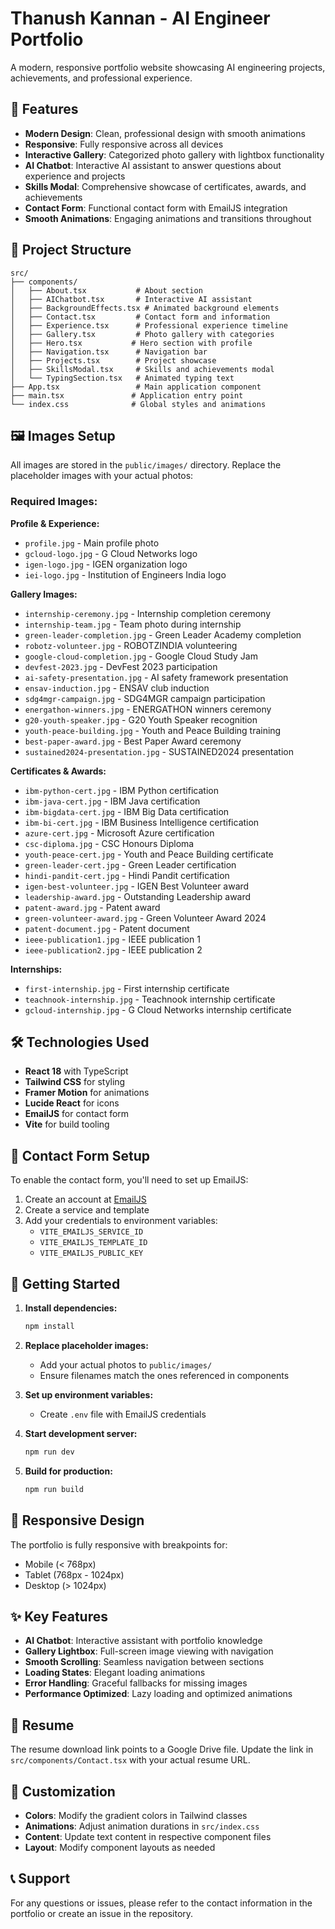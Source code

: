 # Thanush Kannan - AI Engineer Portfolio

A modern, responsive portfolio website showcasing AI engineering projects, achievements, and professional experience.

## 🚀 Features

- **Modern Design**: Clean, professional design with smooth animations
- **Responsive**: Fully responsive across all devices
- **Interactive Gallery**: Categorized photo gallery with lightbox functionality
- **AI Chatbot**: Interactive AI assistant to answer questions about experience and projects
- **Skills Modal**: Comprehensive showcase of certificates, awards, and achievements
- **Contact Form**: Functional contact form with EmailJS integration
- **Smooth Animations**: Engaging animations and transitions throughout

## 📁 Project Structure

```
src/
├── components/
│   ├── About.tsx           # About section
│   ├── AIChatbot.tsx       # Interactive AI assistant
│   ├── BackgroundEffects.tsx # Animated background elements
│   ├── Contact.tsx         # Contact form and information
│   ├── Experience.tsx      # Professional experience timeline
│   ├── Gallery.tsx         # Photo gallery with categories
│   ├── Hero.tsx           # Hero section with profile
│   ├── Navigation.tsx      # Navigation bar
│   ├── Projects.tsx        # Project showcase
│   ├── SkillsModal.tsx     # Skills and achievements modal
│   └── TypingSection.tsx   # Animated typing text
├── App.tsx                 # Main application component
├── main.tsx               # Application entry point
└── index.css              # Global styles and animations
```

## 🖼️ Images Setup

All images are stored in the `public/images/` directory. Replace the placeholder images with your actual photos:

### Required Images:

**Profile & Experience:**
- `profile.jpg` - Main profile photo
- `gcloud-logo.jpg` - G Cloud Networks logo
- `igen-logo.jpg` - IGEN organization logo
- `iei-logo.jpg` - Institution of Engineers India logo

**Gallery Images:**
- `internship-ceremony.jpg` - Internship completion ceremony
- `internship-team.jpg` - Team photo during internship
- `green-leader-completion.jpg` - Green Leader Academy completion
- `robotz-volunteer.jpg` - ROBOTZINDIA volunteering
- `google-cloud-completion.jpg` - Google Cloud Study Jam
- `devfest-2023.jpg` - DevFest 2023 participation
- `ai-safety-presentation.jpg` - AI safety framework presentation
- `ensav-induction.jpg` - ENSAV club induction
- `sdg4mgr-campaign.jpg` - SDG4MGR campaign participation
- `energathon-winners.jpg` - ENERGATHON winners ceremony
- `g20-youth-speaker.jpg` - G20 Youth Speaker recognition
- `youth-peace-building.jpg` - Youth and Peace Building training
- `best-paper-award.jpg` - Best Paper Award ceremony
- `sustained2024-presentation.jpg` - SUSTAINED2024 presentation

**Certificates & Awards:**
- `ibm-python-cert.jpg` - IBM Python certification
- `ibm-java-cert.jpg` - IBM Java certification
- `ibm-bigdata-cert.jpg` - IBM Big Data certification
- `ibm-bi-cert.jpg` - IBM Business Intelligence certification
- `azure-cert.jpg` - Microsoft Azure certification
- `csc-diploma.jpg` - CSC Honours Diploma
- `youth-peace-cert.jpg` - Youth and Peace Building certificate
- `green-leader-cert.jpg` - Green Leader certification
- `hindi-pandit-cert.jpg` - Hindi Pandit certification
- `igen-best-volunteer.jpg` - IGEN Best Volunteer award
- `leadership-award.jpg` - Outstanding Leadership award
- `patent-award.jpg` - Patent award
- `green-volunteer-award.jpg` - Green Volunteer Award 2024
- `patent-document.jpg` - Patent document
- `ieee-publication1.jpg` - IEEE publication 1
- `ieee-publication2.jpg` - IEEE publication 2

**Internships:**
- `first-internship.jpg` - First internship certificate
- `teachnook-internship.jpg` - Teachnook internship certificate
- `gcloud-internship.jpg` - G Cloud Networks internship certificate

## 🛠️ Technologies Used

- **React 18** with TypeScript
- **Tailwind CSS** for styling
- **Framer Motion** for animations
- **Lucide React** for icons
- **EmailJS** for contact form
- **Vite** for build tooling

## 📧 Contact Form Setup

To enable the contact form, you'll need to set up EmailJS:

1. Create an account at [EmailJS](https://www.emailjs.com/)
2. Create a service and template
3. Add your credentials to environment variables:
   - `VITE_EMAILJS_SERVICE_ID`
   - `VITE_EMAILJS_TEMPLATE_ID`
   - `VITE_EMAILJS_PUBLIC_KEY`

## 🚀 Getting Started

1. **Install dependencies:**
   ```bash
   npm install
   ```

2. **Replace placeholder images:**
   - Add your actual photos to `public/images/`
   - Ensure filenames match the ones referenced in components

3. **Set up environment variables:**
   - Create `.env` file with EmailJS credentials

4. **Start development server:**
   ```bash
   npm run dev
   ```

5. **Build for production:**
   ```bash
   npm run build
   ```

## 📱 Responsive Design

The portfolio is fully responsive with breakpoints for:
- Mobile (< 768px)
- Tablet (768px - 1024px)
- Desktop (> 1024px)

## ✨ Key Features

- **AI Chatbot**: Interactive assistant with portfolio knowledge
- **Gallery Lightbox**: Full-screen image viewing with navigation
- **Smooth Scrolling**: Seamless navigation between sections
- **Loading States**: Elegant loading animations
- **Error Handling**: Graceful fallbacks for missing images
- **Performance Optimized**: Lazy loading and optimized animations

## 📄 Resume

The resume download link points to a Google Drive file. Update the link in `src/components/Contact.tsx` with your actual resume URL.

## 🎨 Customization

- **Colors**: Modify the gradient colors in Tailwind classes
- **Animations**: Adjust animation durations in `src/index.css`
- **Content**: Update text content in respective component files
- **Layout**: Modify component layouts as needed

## 📞 Support

For any questions or issues, please refer to the contact information in the portfolio or create an issue in the repository.